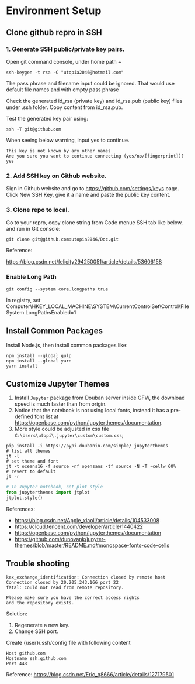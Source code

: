 # Environment Setup

## Clone github repro in SSH

### 1. Generate SSH public/private key pairs.

Open git command console, under home path ~

``` console
ssh-keygen -t rsa -C "utopia2046@hotmail.com"
```

The pass phrase and filename input could be ignored. That would use default file names and with empty pass phrase

Check the generated id_rsa (private key) and id_rsa.pub (public key) files under .ssh folder. Copy content from id_rsa.pub.

Test the generated key pair using:

``` console
ssh -T git@github.com
```

When seeing below warning, input yes to continue.

``` console
This key is not known by any other names
Are you sure you want to continue connecting (yes/no/[fingerprint])? yes
```

### 2. Add SSH key on Github website.

Sign in Github website and go to https://github.com/settings/keys page. Click New SSH Key, give it a name and paste the public key content.

### 3. Clone repo to local.

Go to your repro, copy clone string from Code menue SSH tab like below, and run in Git console:

``` console
git clone git@github.com:utopia2046/Doc.git
```

Reference:

https://blog.csdn.net/felicity294250051/article/details/53606158

### Enable Long Path

``` console
git config --system core.longpaths true
```

In registry, set
Computer\HKEY_LOCAL_MACHINE\SYSTEM\CurrentControlSet\Control\FileSystem
LongPathsEnabled=1

## Install Common Packages

Install Node.js, then install common packages like:

``` console
npm install --global gulp
npm install --global yarn
yarn install
```

## Customize Jupyter Themes

1. Install `Jupyter` package from Douban server inside GFW, the download speed is much faster than from origin.
2. Notice that the notebook is not using local fonts, instead it has a pre-defined font list at https://openbase.com/python/jupyterthemes/documentation.
3. More style could be adjusted in css file `C:\Users\utopi\.jupyter\custom\custom.css`;


``` console
pip install -i https://pypi.doubanio.com/simple/ jupyterthemes
# list all themes
jt -l
# set theme and font
jt -t oceans16 -f source -nf opensans -tf source -N -T -cellw 60%
# revert to default
jt -r
```

``` python
# In Jupyter notebook, set plot style
from jupyterthemes import jtplot
jtplot.style()
```

References:

* https://blog.csdn.net/Apple_xiaoli/article/details/104533008
* https://cloud.tencent.com/developer/article/1440422
* https://openbase.com/python/jupyterthemes/documentation
* https://github.com/dunovank/jupyter-themes/blob/master/README.md#monospace-fonts-code-cells

## Trouble shooting

``` console
kex_exchange_identification: Connection closed by remote host
Connection closed by 20.205.243.166 port 22
fatal: Could not read from remote repository.

Please make sure you have the correct access rights
and the repository exists.
```

Solution:

1. Regenerate a new key.
2. Change SSH port.

Create {user}/.ssh/config file with following content

``` config
Host github.com
Hostname ssh.github.com
Port 443
```

Reference: <https://blog.csdn.net/Eric_q8666/article/details/127179501>
